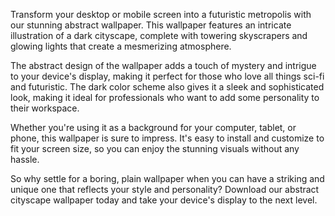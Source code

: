 <!--
Write me content for website with wallpaper "A wallpaper featuring an abstract illustration of a dark and futuristic cityscape, with glowing lights and skyscrapers."
-->

<!--font:Montserrat.-->

Transform your desktop or mobile screen into a futuristic metropolis with our stunning abstract wallpaper. This wallpaper features an intricate illustration of a dark cityscape, complete with towering skyscrapers and glowing lights that create a mesmerizing atmosphere.

The abstract design of the wallpaper adds a touch of mystery and intrigue to your device's display, making it perfect for those who love all things sci-fi and futuristic. The dark color scheme also gives it a sleek and sophisticated look, making it ideal for professionals who want to add some personality to their workspace.

Whether you're using it as a background for your computer, tablet, or phone, this wallpaper is sure to impress. It's easy to install and customize to fit your screen size, so you can enjoy the stunning visuals without any hassle.

So why settle for a boring, plain wallpaper when you can have a striking and unique one that reflects your style and personality? Download our abstract cityscape wallpaper today and take your device's display to the next level.
